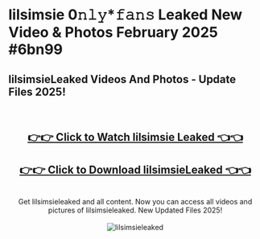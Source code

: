 # lilsimsie 0𝚗𝚕𝚢*𝚏𝚊𝚗𝚜 Leaked New Video & Photos February 2025 #6bn99

<h2>lilsimsieLeaked Videos And Photos - Update Files 2025!</h2>
<br>
<div align="center">
<h2><a href="https://mediaupload.pro?title=lilsimsie&ref=11F" rel="nofollow">👉👉 Click to Watch lilsimsie Leaked 👈👈</a></h2>
<h2><a href="https://mediaupload.pro?title=lilsimsie&ref=11F" rel="nofollow">👉👉 Click to Download lilsimsieLeaked 👈👈</a></h2>
<br>
Get lilsimsieleaked and all content. Now you can access all videos and pictures of lilsimsieleaked. New Updated Files 2025!
<br>
<br>
<a href="https://mediaupload.pro?title=lilsimsie&ref=11F" rel="nofollow" data-target="animated-image.originalLink"><img src="https://i.ibb.co/Gkj2r4b/banner.png" alt="lilsimsieleaked" style="max-width: 100%; display: inline-block;" data-target="animated-image.originalImage"></a>
</div>
<br>

